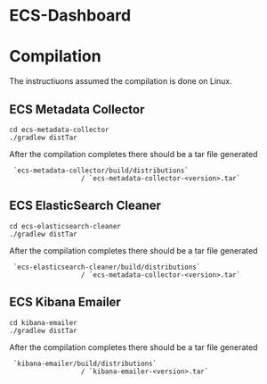 ECS-Dashboard
======================

# Compilation

The instructiuons assumed the compilation is done on Linux.

## ECS Metadata Collector

	cd ecs-metadata-collector
	./gradlew distTar	
	
After the compilation completes there should be a tar file generated
	
	 `ecs-metadata-collector/build/distributions`
	                  / `ecs-metadata-collector-<version>.tar` 
	
## ECS ElasticSearch Cleaner

	cd ecs-elasticsearch-cleaner
	./gradlew distTar
	
After the compilation completes there should be a tar file generated 
	
	 `ecs-elasticsearch-cleaner/build/distributions`
	                  / `ecs-metadata-collector-<version>.tar` 



## ECS Kibana Emailer

	cd kibana-emailer
	./gradlew distTar	
	
After the compilation completes there should be a tar file generated
	
	 `kibana-emailer/build/distributions`
	                  / `kibana-emailer-<version>.tar` 
	

	


	
	





